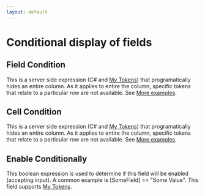 ```yaml
---
layout: default
---
```


# Conditional display of fields

## Field Condition

This is a server side expression (C# and [My Tokens](http://www.dnnsharp.com/dnn/modules/my-custom-tokens)) that programatically hides an entire column. As it applies to entire the column, specific tokens that relate to a particular row are not available. See [More examples](/common/conditions.html).

## Cell Condition

This is a server side expression (C# and [My Tokens](http://www.dnnsharp.com/dnn/modules/my-custom-tokens)) that programatically hides an entire column. As it applies to entire the column, specific tokens that relate to a particular row are not available. See [More examples](/common/conditions.html).

## Enable Conditionally

This boolean expression is used to determine if this field will be enabled (accepting input). A common example is [SomeField] == "Some Value". This field supports [My Tokens](http://www.dnnsharp.com/dnn/modules/my-custom-tokens).
